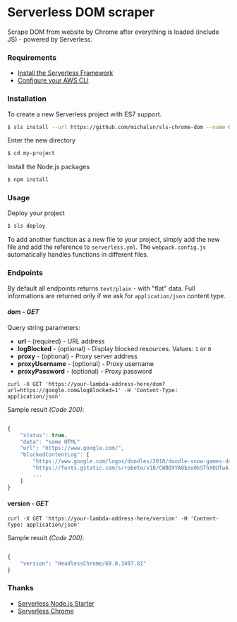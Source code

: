 # Serverless DOM scraper

Scrape DOM from website by Chrome after everything is loaded (include JS) - powered by Serverless.

### Requirements

- [Install the Serverless Framework](https://serverless.com/framework/docs/providers/aws/guide/installation/)
- [Configure your AWS CLI](https://serverless.com/framework/docs/providers/aws/guide/credentials/)

### Installation

To create a new Serverless project with ES7 support.

``` bash
$ sls install --url https://github.com/michalsn/sls-chrome-dom --name my-project
```

Enter the new directory

``` bash
$ cd my-project
```

Install the Node.js packages

``` bash
$ npm install
```

### Usage

Deploy your project

``` bash
$ sls deploy
```

To add another function as a new file to your project, simply add the new file and add the reference to `serverless.yml`. The `webpack.config.js` automatically handles functions in different files.

### Endpoints

By default all endpoints returns `text/plain` - with "flat" data. Full informations are returned only if we ask for `application/json` content type.

#### dom - *GET*

Query string parameters:

* **url** - (required) - URL address
* **logBlocked** - (optional) - Display blocked resources. Values: `1` or `0`
* **proxy** - (optional) - Proxy server address
* **proxyUsername** - (optional) - Proxy username
* **proxyPassword** - (optional) - Proxy password

```cli
curl -X GET 'https://your-lambda-address-here/dom?url=https://google.com&logBlocked=1' -H 'Content-Type: application/json'
```

Sample result *(Code 200)*:

```javascript

{
    "status": true,
    "data": "some HTML"
    "url": "https://www.google.com/",
    "blockedContentLog": [
        "https://www.google.com/logos/doodles/2018/doodle-snow-games-day-16-5525914497581056.2-s.png",
        "https://fonts.gstatic.com/s/roboto/v18/CWB0XYA8bzo0kSThX0UTuA.woff2",
        ...
    ]
}
```

#### version - *GET*

```cli
curl -X GET 'https://your-lambda-address-here/version' -H 'Content-Type: application/json'
```

Sample result *(Code 200)*:

```javascript

{
    "version": "HeadlessChrome/69.0.3497.81"
}
```

### Thanks

- [Serverless Node.js Starter](https://github.com/AnomalyInnovations/serverless-nodejs-starter)
- [Serverless Chrome](https://github.com/adieuadieu/serverless-chrome)
